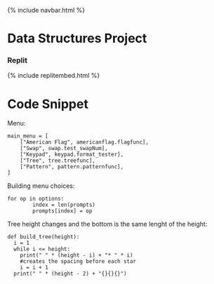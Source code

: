 {% include navbar.html %}

# Data Structures Project

### Replit

{% include replitembed.html %}


# Code Snippet
Menu:
```
main_menu = [
    ["American Flag", americanflag.flagfunc],
    ["Swap", swap.test_swapNum],
    ["Keypad", keypad.format_tester],
    ["Tree", tree.treefunc],
    ["Pattern", pattern.patternfunc],
]
```
Building menu choices:
```
for op in options:
        index = len(prompts)
        prompts[index] = op
```
Tree height changes and the bottom is the same lenght of the height:
```
def build_tree(height):
  i = 1
  while i <= height:
    print(" " * (height - i) + "* " * i)
    #creates the spacing before each star
    i = i + 1
  print(" " * (height - 2) + "{}{}{}")
```
